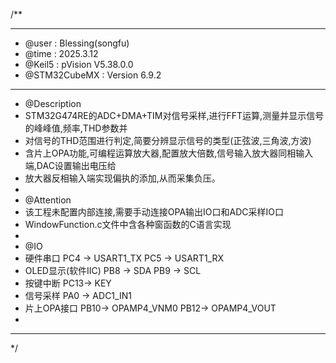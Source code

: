 /**
  ******************************************************************************
  * @user           : Blessing(songfu)
  * @time           : 2025.3.12
  * @Keil5          : pVision V5.38.0.0
  * @STM32CubeMX    : Version 6.9.2
  ******************************************************************************
  * @Description
  * STM32G474RE的ADC+DMA+TIM对信号采样,进行FFT运算,测量并显示信号的峰峰值,频率,THD参数并
  * 对信号的THD范围进行判定,简要分辨显示信号的类型(正弦波,三角波,方波)
  * 含片上OPA功能,可编程运算放大器,配置放大倍数,信号输入放大器同相输入端,DAC设置输出电压给
  * 放大器反相输入端实现偏执的添加,从而采集负压。
  *
  * @Attention
  * 该工程未配置内部连接,需要手动连接OPA输出IO口和ADC采样IO口
  * WindowFunction.c文件中含各种窗函数的C语言实现
  *
  * @IO
  * 硬件串口            PC4 -> USART1_TX    PC5 -> USART1_RX
  * OLED显示(软件IIC)   PB8 -> SDA          PB9 -> SCL
  * 按键中断            PC13-> KEY
  * 信号采样            PA0 -> ADC1_IN1
  * 片上OPA接口         PB10-> OPAMP4_VNM0  PB12-> OPAMP4_VOUT
  *
  ******************************************************************************
  */
